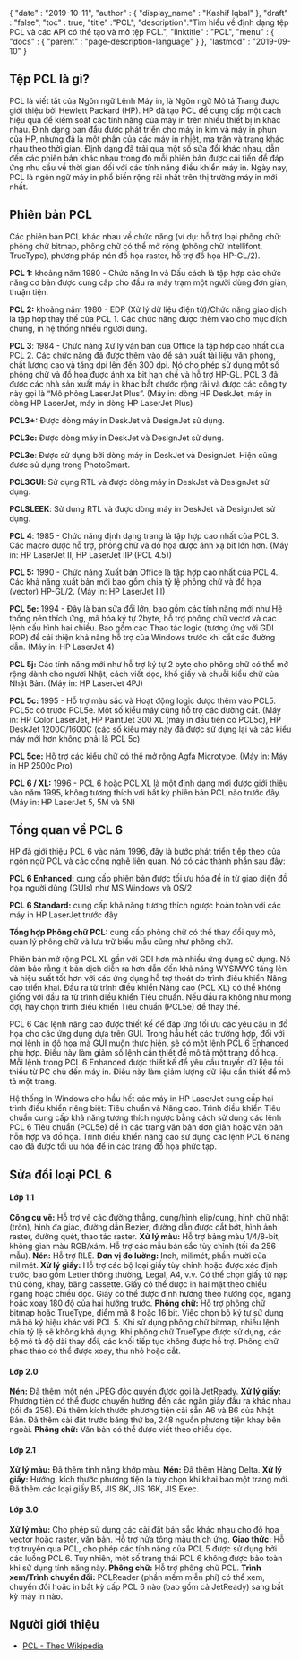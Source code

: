 {
  "date" : "2019-10-11",
  "author" : {
    "display_name" : "Kashif Iqbal"
},
  "draft" : "false",
  "toc" : true,
  "title" :"PCL",
  "description":"Tìm hiểu về định dạng tệp PCL và các API có thể tạo và mở tệp PCL.",
  "linktitle" : "PCL",
  "menu" : {
    "docs" : {
      "parent" : "page-description-language"
}
},
  "lastmod" : "2019-09-10"
}

## Tệp PCL là gì? ##

PCL là viết tắt của Ngôn ngữ Lệnh Máy in, là Ngôn ngữ Mô tả Trang được giới thiệu bởi Hewlett Packard (HP). HP đã tạo PCL để cung cấp một cách hiệu quả để kiểm soát các tính năng của máy in trên nhiều thiết bị in khác nhau. Định dạng ban đầu được phát triển cho máy in kim và máy in phun của HP, nhưng đã là một phần của các máy in nhiệt, ma trận và trang khác nhau theo thời gian. Định dạng đã trải qua một số sửa đổi khác nhau, dẫn đến các phiên bản khác nhau trong đó mỗi phiên bản được cải tiến để đáp ứng nhu cầu về thời gian đối với các tính năng điều khiển máy in. Ngày nay, PCL là ngôn ngữ máy in phổ biến rộng rãi nhất trên thị trường máy in mới nhất.

## Phiên bản PCL ##

Các phiên bản PCL khác nhau về chức năng (ví dụ: hỗ trợ loại phông chữ: phông chữ bitmap, phông chữ có thể mở rộng (phông chữ Intellifont, TrueType), phương pháp nén đồ họa raster, hỗ trợ đồ họa HP-GL/2).

**PCL 1:** khoảng năm 1980 - Chức năng In và Dấu cách là tập hợp các chức năng cơ bản được cung cấp cho đầu ra máy trạm một người dùng đơn giản, thuận tiện.

**PCL 2:** khoảng năm 1980 - EDP (Xử lý dữ liệu điện tử)/Chức năng giao dịch là tập hợp thay thế của PCL 1. Các chức năng được thêm vào cho mục đích chung, in hệ thống nhiều người dùng.

**PCL 3**: 1984 - Chức năng Xử lý văn bản của Office là tập hợp cao nhất của PCL 2. Các chức năng đã được thêm vào để sản xuất tài liệu văn phòng, chất lượng cao và tăng dpi lên đến 300 dpi. Nó cho phép sử dụng một số phông chữ và đồ họa được ánh xạ bit hạn chế và hỗ trợ HP-GL. PCL 3 đã được các nhà sản xuất máy in khác bắt chước rộng rãi và được các công ty này gọi là “Mô phỏng LaserJet Plus”.
(Máy in: dòng HP DeskJet, máy in dòng HP LaserJet, máy in dòng HP LaserJet Plus)

**PCL3+:** Được dòng máy in DeskJet và DesignJet sử dụng.

**PCL3c:** Được dòng máy in DeskJet và DesignJet sử dụng.

**PCL3e**: Được sử dụng bởi dòng máy in DeskJet và DesignJet. Hiện cũng được sử dụng trong PhotoSmart.

**PCL3GUI**: Sử dụng RTL và được dòng máy in DeskJet và DesignJet sử dụng.

**PCLSLEEK**: Sử dụng RTL và được dòng máy in DeskJet và DesignJet sử dụng.

**PCL 4**: 1985 - Chức năng định dạng trang là tập hợp cao nhất của PCL 3. Các macro được hỗ trợ, phông chữ và đồ họa được ánh xạ bit lớn hơn. (Máy in: HP LaserJet II, HP LaserJet IIP (PCL 4.5))

**PCL 5:** 1990 - Chức năng Xuất bản Office là tập hợp cao nhất của PCL 4. Các khả năng xuất bản mới bao gồm chia tỷ lệ phông chữ và đồ họa (vector) HP-GL/2. (Máy in: HP LaserJet III)

**PCL 5e:** 1994 - Đây là bản sửa đổi lớn, bao gồm các tính năng mới như Hệ thống nén thích ứng, mã hóa ký tự 2byte, hỗ trợ phông chữ vectơ và các lệnh cấu hình hai chiều. Bao gồm các Thao tác logic (tương ứng với GDI ROP) để cải thiện khả năng hỗ trợ của Windows trước khi cắt các đường dẫn. (Máy in: HP LaserJet 4)

**PCL 5j:** Các tính năng mới như hỗ trợ ký tự 2 byte cho phông chữ có thể mở rộng dành cho người Nhật, cách viết dọc, khổ giấy và chuỗi kiểu chữ của Nhật Bản. (Máy in: HP LaserJet 4PJ)

**PCL 5c:** 1995 - Hỗ trợ màu sắc và Hoạt động logic được thêm vào PCL5. PCL5c có trước PCL5e. Một số kiểu máy cũng hỗ trợ các đường cắt. (Máy in: HP Color LaserJet, HP PaintJet 300 XL (máy in đầu tiên có PCL5c), HP DeskJet 1200C/1600C (các số kiểu máy này đã được sử dụng lại và các kiểu máy mới hơn không phải là PCL 5c)

**PCL 5ce:** Hỗ trợ các kiểu chữ có thể mở rộng Agfa Microtype. (Máy in: Máy in HP 2500c Pro)

**PCL 6 / XL:** 1996 - PCL 6 hoặc PCL XL là một định dạng mới được giới thiệu vào năm 1995, không tương thích với bất kỳ phiên bản PCL nào trước đây. (Máy in: HP LaserJet 5, 5M và 5N)

## Tổng quan về PCL 6 ##

HP đã giới thiệu PCL 6 vào năm 1996, đây là bước phát triển tiếp theo của ngôn ngữ PCL và các công nghệ liên quan. Nó có các thành phần sau đây:

**PCL 6 Enhanced:** cung cấp phiên bản được tối ưu hóa để in từ giao diện đồ họa người dùng (GUIs) như MS Windows và OS/2

**PCL 6 Standard:** cung cấp khả năng tương thích ngược hoàn toàn với các máy in HP LaserJet trước đây

**Tổng hợp Phông chữ PCL:** cung cấp phông chữ có thể thay đổi quy mô, quản lý phông chữ và lưu trữ biểu mẫu cũng như phông chữ.

Phiên bản mở rộng PCL XL gần với GDI hơn mà nhiều ứng dụng sử dụng. Nó đảm bảo rằng ít bản dịch diễn ra hơn dẫn đến khả năng WYSIWYG tăng lên và hiệu suất tốt hơn với các ứng dụng hỗ trợ thoát do trình điều khiển Nâng cao triển khai. Đầu ra từ trình điều khiển Nâng cao (PCL XL) có thể không giống với đầu ra từ trình điều khiển Tiêu chuẩn. Nếu đầu ra không như mong đợi, hãy chọn trình điều khiển Tiêu chuẩn (PCL5e) để thay thế.

PCL 6 Các lệnh nâng cao được thiết kế để đáp ứng tối ưu các yêu cầu in đồ họa cho các ứng dụng dựa trên GUI. Trong hầu hết các trường hợp, đối với mọi lệnh in đồ họa mà GUI muốn thực hiện, sẽ có một lệnh PCL 6 Enhanced phù hợp. Điều này làm giảm số lệnh cần thiết để mô tả một trang đồ hoạ. Mỗi lệnh trong PCL 6 Enhanced được thiết kế để yêu cầu truyền dữ liệu tối thiểu từ PC chủ đến máy in. Điều này làm giảm lượng dữ liệu cần thiết để mô tả một trang.

Hệ thống In Windows cho hầu hết các máy in HP LaserJet cung cấp hai trình điều khiển riêng biệt: Tiêu chuẩn và Nâng cao. Trình điều khiển Tiêu chuẩn cung cấp khả năng tương thích ngược bằng cách sử dụng các lệnh PCL 6 Tiêu chuẩn (PCL5e) để in các trang văn bản đơn giản hoặc văn bản hỗn hợp và đồ họa. Trình điều khiển nâng cao sử dụng các lệnh PCL 6 nâng cao đã được tối ưu hóa để in các trang đồ họa phức tạp.

## Sửa đổi loại PCL 6 ##

#### Lớp 1.1 ####

**Công cụ vẽ:** Hỗ trợ vẽ các đường thẳng, cung/hình elip/cung, hình chữ nhật (tròn), hình đa giác, đường dẫn Bezier, đường dẫn được cắt bớt, hình ảnh raster, đường quét, thao tác raster.
**Xử lý màu:** Hỗ trợ bảng màu 1/4/8-bit, không gian màu RGB/xám. Hỗ trợ các mẫu bán sắc tùy chỉnh (tối đa 256 mẫu).
**Nén:** Hỗ trợ RLE.
**Đơn vị đo lường:** Inch, milimét, phần mười của milimét.
**Xử lý giấy:** Hỗ trợ các bộ loại giấy tùy chỉnh hoặc được xác định trước, bao gồm Letter thông thường, Legal, A4, v.v. Có thể chọn giấy từ nạp thủ công, khay, băng cassette. Giấy có thể được in hai mặt theo chiều ngang hoặc chiều dọc. Giấy có thể được định hướng theo hướng dọc, ngang hoặc xoay 180 độ của hai hướng trước.
**Phông chữ:** Hỗ trợ phông chữ bitmap hoặc TrueType, điểm mã 8 hoặc 16 bit. Việc chọn bộ ký tự sử dụng mã bộ ký hiệu khác với PCL 5. Khi sử dụng phông chữ bitmap, nhiều lệnh chia tỷ lệ sẽ không khả dụng. Khi phông chữ TrueType được sử dụng, các bộ mô tả độ dài thay đổi, các khối tiếp tục không được hỗ trợ. Phông chữ phác thảo có thể được xoay, thu nhỏ hoặc cắt.

#### Lớp 2.0 ####

**Nén:** Đã thêm một nén JPEG độc quyền được gọi là JetReady.
**Xử lý giấy:** Phương tiện có thể được chuyển hướng đến các ngăn giấy đầu ra khác nhau (tối đa 256). Đã thêm kích thước phương tiện cài sẵn A6 và B6 của Nhật Bản. Đã thêm cài đặt trước băng thứ ba, 248 nguồn phương tiện khay bên ngoài.
**Phông chữ:** Văn bản có thể được viết theo chiều dọc.

#### Lớp 2.1 ####

**Xử lý màu:** Đã thêm tính năng khớp màu.
**Nén:** Đã thêm Hàng Delta.
**Xử lý giấy:** Hướng, kích thước phương tiện là tùy chọn khi khai báo một trang mới. Đã thêm các loại giấy B5, JIS 8K, JIS 16K, JIS Exec.

#### Lớp 3.0 ####

**Xử lý màu:** Cho phép sử dụng các cài đặt bán sắc khác nhau cho đồ họa vector hoặc raster, văn bản. Hỗ trợ nửa tông màu thích ứng.
**Giao thức:** Hỗ trợ truyền qua PCL, cho phép các tính năng của PCL 5 được sử dụng bởi các luồng PCL 6. Tuy nhiên, một số trạng thái PCL 6 không được bảo toàn khi sử dụng tính năng này.
**Phông chữ:** Hỗ trợ phông chữ PCL.
**Trình xem/Trình chuyển đổi:** PCLReader (phần mềm miễn phí) có thể xem, chuyển đổi hoặc in bất kỳ cấp PCL 6 nào (bao gồm cả JetReady) sang bất kỳ máy in nào.

## Người giới thiệu ##

* [PCL - Theo Wikipedia](https://en.wikipedia.org/wiki/Printer_Command_Language)


